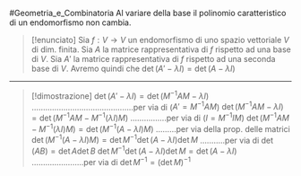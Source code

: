 #Geometria_e_Combinatoria 
Al variare della base il polinomio caratteristico di un endomorfismo non cambia.

> [!enunciato]
  Sia $f:V\to V$ un endomorfismo di uno spazio vettoriale $V$ di dim. finita.
  Sia $A$ la matrice rappresentativa di $f$ rispetto ad una base di $V$.
  Sia $A'$ la matrice rappresentativa di $f$ rispetto ad una seconda base di $V$.
  Avremo quindi che $\det(A'-\lambda I)=\det(A-\lambda I)$

---
> [!dimostrazione]
> $\det(A'-\lambda I)=\det(M^{-1}AM-\lambda I)$ ………………..…………..………..per via di ($A'=M^{-1}AM$)
> $\det(M^{-1}AM-\lambda I)=\det(M^{-1}AM-M^{-1}(\lambda I)M)$ ………...….per via di ($I=M^{-1}IM$)
> $\det(M^{-1}AM-M^{-1}(\lambda I)M)=\det(M^{-1}(A-\lambda I)M)$ ………per via della prop. delle matrici
> $\det(M^{-1}(A-\lambda I)M)=\det M^{-1}\det(A-\lambda I)\det M$ …….....per via di $\det(AB)=\det A \det B$
> $\det M^{-1}\det(A-\lambda I)\det M=\det(A-\lambda I)$ …………………..per via di $\det M^{-1}=(\det M)^{-1}$

